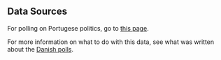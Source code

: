 Data Sources
------------
For polling on Portugese politics, go to [this page][polls].

For more information on what to do with this data, see what was written about the [Danish polls][danish-polling].


[polls]: https://en.wikipedia.org/wiki/Next_Portuguese_legislative_election
[danish-polling]: https://github.com/ndarville/d3-charts/blob/master/_data/denmark/README.md
